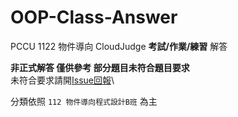 # OOP-Class-Answer

PCCU 1122 物件導向 CloudJudge **考試/作業/練習** 解答

**非正式解答 僅供參考 部分題目未符合題目要求**\
未符合要求請開[Issue回報](https://github.com/hua9239/OOP-Class-Answer/issues/new/choose)\

分類依照 `112 物件導向程式設計B班` 為主
